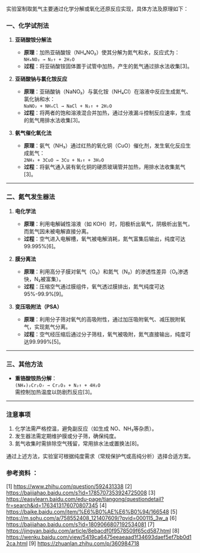 

实验室制取氮气主要通过化学分解或氧化还原反应实现，具体方法及原理如下：

### 一、化学试剂法
1. **亚硝酸铵分解法**  
   - **原理**：加热亚硝酸铵（NH₄NO₂）使其分解为氮气和水，反应式为：  
     `NH₄NO₂ → N₂↑ + 2H₂O`  
   - **过程**：将亚硝酸铵固体置于试管中加热，产生的氮气通过排水法收集[3]。

2. **亚硝酸钠与氯化铵反应**  
   - **原理**：亚硝酸钠（NaNO₂）与氯化铵（NH₄Cl）在溶液中反应生成氮气、氯化钠和水：  
     `NaNO₂ + NH₄Cl → NaCl + N₂↑ + 2H₂O`  
   - **过程**：将两者的饱和溶液混合并加热，通过分液漏斗控制反应速率，生成的氮气用排水法收集[3]。

3. **氨气催化氧化法**  
   - **原理**：氨气（NH₃）通过红热的氧化铜（CuO）催化剂，发生氧化反应生成氮气：  
     `2NH₃ + 3CuO → 3Cu + N₂↑ + 3H₂O`  
   - **过程**：将氨气通入装有氧化铜的硬质玻璃管并加热，用排水法收集氮气[3]。

---

### 二、氮气发生器法
1. **电化学法**  
   - **原理**：利用电解碱性溶液（如 KOH）时，阳极析出氧气，阴极析出氢气，而氮气因未被电解直接分离。  
   - **过程**：空气进入电解槽，氧气被电解消耗，氮气富集后输出，纯度可达99.995%[6]。

2. **膜分离法**  
   - **原理**：利用高分子膜对氧气（O₂）和氮气（N₂）的渗透性差异（O₂渗透快，N₂被富集）。  
   - **过程**：压缩空气通过膜组件，氧气透过膜排出，氮气纯度可达95%-99.9%[9]。

3. **变压吸附法（PSA）**  
   - **原理**：利用分子筛对氧气的高吸附性，通过加压吸附氧气、减压脱附氧气，实现氮气分离。  
   - **过程**：空气经压缩后通过分子筛柱，氧气被吸附，氮气直接输出，纯度可达99.999%[5]。

---

### 三、其他方法
- **重铬酸铵热分解**：  
  `(NH₄)₂Cr₂O₇ → Cr₂O₃ + N₂↑ + 4H₂O`  
  需控制加热温度以防剧烈反应[3]。

---

### 注意事项
1. 化学法需严格控温，避免副反应（如生成 NO、NH₃等杂质）。
2. 发生器法需定期维护膜或分子筛，确保纯度。
3. 氮气收集时需排除空气残留，常用排水法或置换法[8]。

通过上述方法，实验室可根据纯度需求（常规保护气或高纯分析）选择合适方案。

### 参考资料 ：
[1] https://www.zhihu.com/question/592431338
[2] https://baijiahao.baidu.com/s?id=1785707353924725008
[3] https://easylearn.baidu.com/edu-page/tiangong/questiondetail?fr=search&id=1763413176070807345
[4] https://baike.baidu.com/item/%E6%B0%AE%E6%B0%94/166548
[5] https://m.sohu.com/a/758552408_121407609/?pvid=000115_3w_a
[6] https://baijiahao.baidu.com/s?id=1809066807192534081
[7] https://jingyan.baidu.com/article/8ebacdf0f9578509f65cd587.html
[8] https://wenku.baidu.com/view/5419ca6475eeaeaad1f34693daef5ef7bb0d12ca.html
[9] https://zhuanlan.zhihu.com/p/360984718